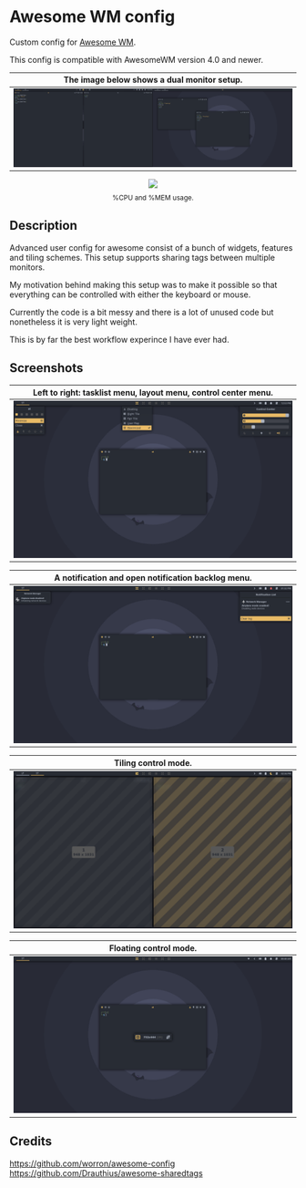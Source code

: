# Awesome WM config
Custom config for [Awesome WM](http://awesome.naquadah.org).

This config is compatible with AwesomeWM version 4.0 and newer.

| The image below shows a dual monitor setup.          |
| ---                                                  |
| ![Screenshot of a dual monitor setup](./preview-1.png) |

<p align="center">
  <img src="./resources.png height="350"">
  <br>
  <sub>%CPU and %MEM usage.</sub>
</p>

## Description
Advanced user config for awesome consist of a bunch of widgets, features and tiling schemes. This setup supports sharing tags between multiple monitors.

My motivation behind making this setup was to make it possible so that everything can be controlled with either the keyboard or mouse.

Currently the code is a bit messy and there is a lot of unused code but nonetheless it is very light weight.

This is by far the best workflow experince I have ever had.


## Screenshots

| Left to right: tasklist menu, layout menu, control center menu. |
| ---                                                             |
| ![Screenshot of different menus](./preview-2.png)               |

| A notification and open notification backlog menu.     |
| ---                                                    |
| ![Screenshot of notification](./preview-3.png)         |

| Tiling control mode.                                  |
| ---                                                   |
| ![Screenshot of tiling control mode](./preview-4.png) |

| Floating control mode.                                  |
| ---                                                     |
| ![Screenshot of floating control mode](./preview-5.png) |


## Credits
https://github.com/worron/awesome-config
https://github.com/Drauthius/awesome-sharedtags
